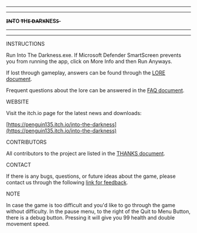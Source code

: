 *********************
*********************
**I̶N̶TO T̶HE̶ D̶A̶RK̶NESS̶**
*********************
*********************

INSTRUCTIONS

  Run Into The Darkness.exe. If Microsoft Defender SmartScreen prevents you from
  running the app, click on More Info and then Run Anyways.

  If lost through gameplay, answers can be found through the [LORE document](https://docs.google.com/document/d/1wH_4vMJYV_RCv1D5UgSWyD-D2siSutEkmFdwbwvHELc).
	

  Frequent questions about the lore can be answered in the [FAQ document](https://docs.google.com/document/d/1SBoJuvD2oMZzc8LkGPS657CNtkUX1X6RPYADPAQxJ_Y).


WEBSITE

  Visit the itch.io page for the latest news and downloads:
	
[https://penguin135.itch.io/into-the-darkness](https://penguin135.itch.io/into-the-darkness)

CONTRIBUTORS

  All contributors to the project are listed in the [THANKS document](https://docs.google.com/document/d/1Nw7_gBamPxkHi886tUspdROd9-L-k3OXmTzJjS3xBOE).
	
CONTACT

  If there is any bugs, questions, or future ideas about the game, please contact us
  through the following [link for feedback](https://docs.google.com/forms/d/e/1FAIpQLSc3EOGcxhMpEEY_S-vkxET7CYAJ7vhvCGwg6HUYEtKuoRsH0Q/viewform).

NOTE

  In case the game is too difficult and you'd like to go through the game without difficulty.
  In the pause menu, to the right of the Quit to Menu Button, there is a debug button.
  Pressing it will give you 99 health and double movement speed.
